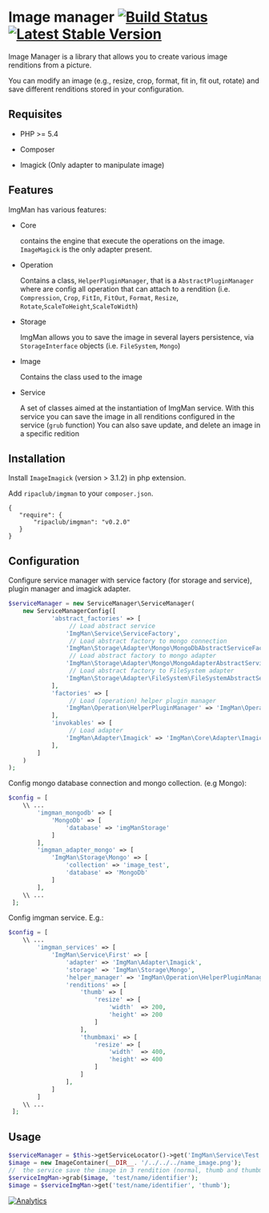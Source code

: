 Image manager [![Build Status](https://travis-ci.org/ripaclub/imgman.png?branch=master)](https://travis-ci.org/ripaclub/imgman)&nbsp;[![Latest Stable Version](https://poser.pugx.org/ripaclub/imgman/v/stable.png)](https://packagist.org/packages/ripaclub/imgman)&nbsp;
=============

Image Manager is a library that allows you to create various image renditions from a picture.

You can modify an image (e.g., resize, crop, format, fit in, fit out, rotate) and save different renditions stored in your configuration.

Requisites
----------

* PHP >= 5.4

* Composer

* Imagick (Only adapter to manipulate image)

Features
--------

ImgMan has various features:

* Core

    contains the engine that execute the operations on the image. `ImageMagick` is the only adapter present.
   
* Operation

    Contains a class, `HelperPluginManager`, that is a `AbstractPluginManager` where are config all operation that can attach to a rendition (i.e. `Compression`, `Crop`, `FitIn`, `FitOut`, `Format`, `Resize`, `Rotate`,`ScaleToHeight`,`ScaleToWidth`)

* Storage

    ImgMan allows you to save the image in several layers persistence, via `StorageInterface` objects (i.e. `FileSystem`, `Mongo`)

* Image
    
    Contains the class used to the image

* Service

  A set of classes aimed at the instantiation of ImgMan service. With this service you can save the image in all renditions configured in the service (`grub` function)
  You can also save  update, and delete an image in a specific redition

Installation
------------

Install `ImageImagick` (version > 3.1.2) in php extension.

Add `ripaclub/imgman` to your `composer.json`.

```
{
   "require": {
       "ripaclub/imgman": "v0.2.0"
   }
}
```

Configuration
-------------

Configure service manager with service factory (for storage and service), plugin manager and imagick adapter.

```php
$serviceManager = new ServiceManager\ServiceManager(
    new ServiceManagerConfig([
            'abstract_factories' => [
                 // Load abstract service
                'ImgMan\Service\ServiceFactory',
                 // Load abstract factory to mongo connection
                'ImgMan\Storage\Adapter\Mongo\MongoDbAbstractServiceFactory',
                 // Load abstract factory to mongo adapter
                'ImgMan\Storage\Adapter\Mongo\MongoAdapterAbstractServiceFactory',
                 // Load abstract factory to FileSystem adapter
                'ImgMan\Storage\Adapter\FileSystem\FileSystemAbstractServiceFactory'
            ],
            'factories' => [
                 // Load (operation) helper plugin manager
                'ImgMan\Operation\HelperPluginManager' => 'ImgMan\Operation\HelperPluginManagerFactory',
            ],
            'invokables' => [
                 // Load adapter
                'ImgMan\Adapter\Imagick' => 'ImgMan\Core\Adapter\ImagickAdapter',
            ],
        ]
    )
);
```

Config mongo database connection and mongo collection. (e.g Mongo):

```php
$config = [
    \\ ...
        'imgman_mongodb' => [
            'MongoDb' => [
                'database' => 'imgManStorage'
            ]
        ],
        'imgman_adapter_mongo' => [
            'ImgMan\Storage\Mongo' => [
                'collection' => 'image_test',
                'database' => 'MongoDb'
            ]
        ],
    \\ ...
 ];
```

Config imgman service. E.g.:

```php
$config = [
    \\ ...
        'imgman_services' => [
            'ImgMan\Service\First' => [
                'adapter' => 'ImgMan\Adapter\Imagick',
                'storage' => 'ImgMan\Storage\Mongo',
                'helper_manager' => 'ImgMan\Operation\HelperPluginManager',
                'renditions' => [
                    'thumb' => [
                        'resize' => [
                            'width'  => 200,
                            'height' => 200
                        ]
                    ],
                    'thumbmaxi' => [
                        'resize' => [
                            'width'  => 400,
                            'height' => 400
                        ]
                    ]
                ],
            ]
        ]
    \\ ...
 ];
```

Usage
-----

```php
$serviceManager = $this->getServiceLocator()->get('ImgMan\Service\Test');
$image = new ImageContainer(__DIR__. '/../../../name_image.png');
//  the service save the image in 3 rendition (normal, thumb and thumbmaxy
$serviceImgMan->grab($image, 'test/name/identifier');
$image = $serviceImgMan->get('test/name/identifier', 'thumb');
```



[![Analytics](https://ga-beacon.appspot.com/UA-49655829-1/ripaclub/imgman)](https://github.com/igrigorik/ga-beacon)